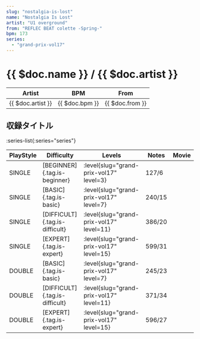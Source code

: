 ```yaml
---
slug: "nostalgia-is-lost"
name: "Nostalgia Is Lost"
artist: "U1 overground"
from: "REFLEC BEAT colette -Spring-"
bpm: 173
series:
  - "grand-prix-vol17"
---
```


# {{ $doc.name }} / {{ $doc.artist }}

|Artist|BPM|From|
|------|---|----|
|{{ $doc.artist }}|{{ $doc.bpm }}|{{ $doc.from }}|

## 収録タイトル

:series-list{:series="series"}

|PlayStyle|Difficulty|Levels|Notes|Movie|
|---------|----------|------|-----|-----|
|SINGLE|[BEGINNER]{.tag.is-beginner}|<div class="field is-grouped is-grouped-multiline"> :level{slug="grand-prix-vol17" level=3}</div>|127/6||
|SINGLE|[BASIC]{.tag.is-basic}|<div class="field is-grouped is-grouped-multiline"> :level{slug="grand-prix-vol17" level=7}</div>|240/15||
|SINGLE|[DIFFICULT]{.tag.is-difficult}|<div class="field is-grouped is-grouped-multiline"> :level{slug="grand-prix-vol17" level=11}</div>|386/20||
|SINGLE|[EXPERT]{.tag.is-expert}|<div class="field is-grouped is-grouped-multiline"> :level{slug="grand-prix-vol17" level=15}</div>|599/31||
|DOUBLE|[BASIC]{.tag.is-basic}|<div class="field is-grouped is-grouped-multiline"> :level{slug="grand-prix-vol17" level=7}</div>|245/23||
|DOUBLE|[DIFFICULT]{.tag.is-difficult}|<div class="field is-grouped is-grouped-multiline"> :level{slug="grand-prix-vol17" level=11}</div>|371/34||
|DOUBLE|[EXPERT]{.tag.is-expert}|<div class="field is-grouped is-grouped-multiline"> :level{slug="grand-prix-vol17" level=15}</div>|596/27||
